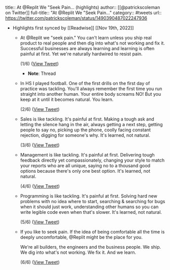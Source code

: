 title:: At @Replit We "Seek Pain... (highlights)
author:: [[@patrickscoleman on Twitter]]
full-title:: "At @Replit We "Seek Pain..."
category:: #tweets
url:: https://twitter.com/patrickscoleman/status/1490390487022247936

- Highlights first synced by [[Readwise]] [[Nov 19th, 2022]]
	- At @Replit we "seek pain." You can't learn unless you ship real product to real people and then dig into what's not working and fix it. Successful businesses are always learning and learning is often painful at first. Yet we're naturally hardwired to resist pain.
	  
	  (1/6) ([View Tweet](https://twitter.com/patrickscoleman/status/1490390487022247936))
		- **Note**: Thread
	- In HS I played football. One of the first drills on the first day of practice was tackling. You'll always remember the first time you run straight into another human. Your entire body screams NO! But you keep at it until it becomes natural. You learn.
	  
	  (2/6) ([View Tweet](https://twitter.com/patrickscoleman/status/1490390489043922947))
	- Sales is like tackling. It's painful at first. Making a tough ask and letting the silence hang in the air, always getting a next step, getting people to say no, picking up the phone, coolly facing constant rejection, digging for someone's why. It's learned, not natural.
	  
	  (3/6) ([View Tweet](https://twitter.com/patrickscoleman/status/1490390490713186304))
	- Management is like tackling. It's painful at first. Delivering tough feedback directly yet compassionately, changing your style to match your reports who are all unique, saying no to a thousand good options because there's only one best option. It's learned, not natural.
	  
	  (4/6) ([View Tweet](https://twitter.com/patrickscoleman/status/1490390492873302019))
	- Programming is like tackling. It's painful at first. Solving hard new problems with no idea where to start, searching & searching for bugs when it should just work, understanding other humans so you can write legible code even when that's slower. It's learned, not natural.
	  
	  (5/6) ([View Tweet](https://twitter.com/patrickscoleman/status/1490390494806822914))
	- If you like to seek pain. If the idea of being comfortable all the time is deeply uncomfortable, @Replit might be the place for you. 
	  
	  We're all builders, the engineers and the business people. We ship. We dig into what's not working. We fix it. And we learn.
	  
	  (6/6) ([View Tweet](https://twitter.com/patrickscoleman/status/1490390496681684992))